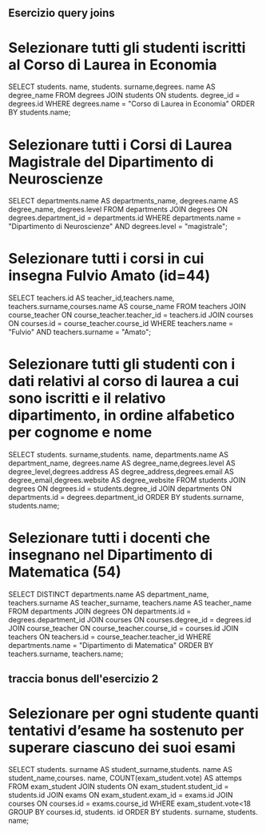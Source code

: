 ## Esercizio query joins

# Selezionare tutti gli studenti iscritti al Corso di Laurea in Economia
 
 SELECT students. name, students. surname,degrees. name AS degree_name FROM degrees JOIN students ON students. degree_id = degrees.id WHERE degrees.name = "Corso di Laurea in Economia"
ORDER BY students.name;


# Selezionare tutti i Corsi di Laurea Magistrale del Dipartimento di Neuroscienze

SELECT departments.name AS departments_name, degrees.name AS degree_name, degrees.level FROM departments JOIN degrees ON degrees.department_id = departments.id WHERE departments.name = "Dipartimento di Neuroscienze" AND degrees.level = "magistrale";


# Selezionare tutti i corsi in cui insegna Fulvio Amato (id=44)


SELECT teachers.id AS teacher_id,teachers.name, teachers.surname,courses.name AS course_name FROM teachers JOIN course_teacher ON course_teacher.teacher_id = teachers.id JOIN courses ON courses.id = course_teacher.course_id WHERE teachers.name = "Fulvio" AND teachers.surname = "Amato";


# Selezionare tutti gli studenti con i dati relativi al corso di laurea a cui sono iscritti e il relativo dipartimento, in ordine alfabetico per cognome e nome


SELECT students. surname,students. name, departments.name AS department_name, degrees.name AS degree_name,degrees.level AS degree_level,degrees.address AS degree_address,degrees.email AS degree_email,degrees.website AS degree_website FROM students JOIN degrees ON degrees.id = students.degree_id JOIN departments ON departments.id = degrees.department_id ORDER BY students.surname, students.name;

# Selezionare tutti i docenti che insegnano nel Dipartimento di Matematica (54)

SELECT DISTINCT departments.name AS department_name, teachers.surname AS teacher_surname, teachers.name AS teacher_name FROM departments JOIN degrees ON departments.id = degrees.department_id JOIN courses ON courses.degree_id = degrees.id JOIN course_teacher ON course_teacher.course_id = courses.id JOIN teachers ON teachers.id = course_teacher.teacher_id WHERE departments.name = "Dipartimento di Matematica" ORDER BY teachers.surname, teachers.name;

## traccia bonus dell'esercizio 2

# Selezionare per ogni studente quanti tentativi d’esame ha sostenuto per superare ciascuno dei suoi esami

SELECT students. surname AS student_surname,students. name AS student_name,courses. name, COUNT(exam_student.vote) AS attemps FROM exam_student JOIN students ON exam_student.student_id = students.id JOIN exams ON exam_student.exam_id = exams.id JOIN courses ON courses.id = exams.course_id WHERE exam_student.vote<18 GROUP BY courses.id, students. id ORDER BY students. surname, students. name;